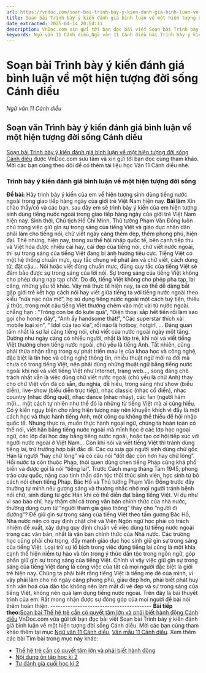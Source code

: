 ```yaml
---
url: https://vndoc.com/soan-bai-trinh-bay-y-kien-danh-gia-binh-luan-ve-mot-hien-tuong-doi-song-canh-dieu-307545
title: Soạn bài Trình bày ý kiến đánh giá bình luận về một hiện tượng đời sống Cánh diều - Ngữ văn 11 Cánh diều - VnDoc.com
date_extracted: 2025-04-14 20:54:11
description: VnDoc.com xin gửi tới bạn đọc bài viết Soạn bài Trình bày ý kiến đánh giá bình luận về một hiện tượng đời sống Cánh diều. Mời các bạn cùng tham khảo để có thêm tài liệu soạn văn 11 Cánh diều nhé.
keywords: Ngữ văn 11 Cánh diều,Ngữ văn 11 Cánh diều bài Trình bày ý kiến đánh giá bình luận về một hiện tượng đời sống,Soạn văn 11 Cánh diều,văn 11 Cánh diều,soạn văn 11,soạn bài 11 cánh diều,ngữ văn 11 cd,Soạn bài Trình bày ý kiến đánh giá bình luận về một hiện tượng đời sống Cánh diều,Soạn bài Trình bày ý kiến đánh giá bình luận về một hiện tượng đời sống,Soạn văn Trình bày ý kiến đánh giá bình luận về một hiện tượng đời sống,Trình bày ý kiến đánh giá bình luận về một hiện tượng đời sống
---
```


# Soạn bài Trình bày ý kiến đánh giá bình luận về một hiện tượng đời sống Cánh diều
 _Ngữ văn 11 Cánh diều_
## Soạn văn Trình bày ý kiến đánh giá bình luận về một hiện tượng đời sống Cánh diều
[Soạn bài Trình bày ý kiến đánh giá bình luận về một hiện tượng đời sống Cánh diều](<https://vndoc.com/soan-bai-trinh-bay-y-kien-danh-gia-binh-luan-ve-mot-hien-tuong-doi-song-canh-dieu-307545>) được VnDoc.com sưu tầm và xin gửi tới bạn đọc cùng tham khảo. Mời các bạn cùng theo dõi để có thêm tài liệu học Văn 11 Cánh diều nhé.
### Trình bày ý kiến đánh giá bình luận về một hiện tượng đời sống
**Đề bài:** Hãy trình bày ý kiến của em về hiện tượng sính dùng tiếng nước ngoài trong giao tiếp hàng ngày của giới trẻ Việt Nam hiện nay.
**Bài làm**
Xin chào thầy/cô và các bạn, sau đây em sẽ trình bày ý kiến của em hiện tượng sính dùng tiếng nước ngoài trong giao tiếp hàng ngày của giới trẻ Việt Nam hiện nay.
Sinh thời, Chủ tịch Hồ Chí Minh, Thủ tướng Phạm Văn Đồng luôn chú trọng việc giữ gìn sự trong sáng của tiếng Việt và giáo dục nhân dân phải làm cho tiếng nói, chữ viết ngày càng thêm đẹp, thêm phong phú, hiện đại. Thế nhưng, hiện nay, trong xu thế hội nhập quốc tế, bên cạnh tiếp thu và Việt hóa được nhiều cái hay, cái đẹp của tiếng nói, chữ viết nước ngoài, thì sự trong sáng của tiếng Việt đang bị ảnh hưởng tiêu cực.
Tiếng Việt có một hệ thống chuẩn mực, quy tắc chung về phát âm và chữ viết, cách dùng từ, đặt cậu,.. Nói hoặc viết đúng chuẩn mực, đúng quy tắc của tiếng Việt sẽ đảm bảo được sự trong sáng của lời nói. Sự trong sáng của tiếng Việt không cho phép dung nạp tạp chất. Do đó, tiếng Việt không cho phép pha tạp, lai căng, những yếu tố khác. Vậy mà thực tế hiện nay, ta có thể dễ dàng bắt gặp giới trẻ kết hợp cách nói hay viết giữa tiếng ta với tiếng nước ngoài theo kiểu “nửa nạc nửa mỡ”, họ sử dụng tiếng nước ngoài một cách tuỳ tiện, thiếu ý thức, trong một câu tiếng Việt thường chêm vào một vài từ nước ngoài. chẳng hạn : “Trông con bé đó kute quá”, “Điện thoại sắp hết tiền rồi làm sao gọi cho honey đây”, “Anh ấy handsome thật\!”, “Các superstar thích xài mobile loại xịn”, “ Idol của tao kìa”, rồi nào là hotboy, hotgirl, …
Đáng quan tâm nhất là sự lai căng tiếng nói, chữ viết của nước ngoài ngày một tăng. Dường như ngày càng có nhiều người, nhất là lớp trẻ, khi nói và viết tiếng Việt thường chen tiếng nước ngoài, chủ yếu là tiếng Anh. Tất nhiên, cũng phải thừa nhận rằng trong sự phát triển mau lẹ của khoa học và công nghệ, đặc biệt là tin học và công nghệ thông tin, nhiều thuật ngữ mới ra đời mà chưa có trong tiếng Việt, nên phải dùng những thuật ngữ bằng tiếng nước ngoài khi nói và viết tiếng Việt như Internet, trang web…, song đáng chê trách nhất vẫn là việc dùng chữ viết nước ngoài \(chủ yếu là chữ Anh\) thay cho chữ Việt vốn đã có sẵn, đủ nghĩa, dễ hiểu, trong sáng như show \(biểu diễn\), live-show \(biểu diễn trực tiếp\), nhạc classic \(nhạc cổ điển\), nhạc country \(nhạc đồng quê\), nhạc dance \(nhạc nhảy\), các fan \(người hâm mộ\)… một cách tự nhiên như thể đó là những từ tiếng Việt mà ai cũng hiểu.
Có ý kiến ngụy biện cho rằng hiện tượng này nên khuyến khích vì đấy là một cách học và thực hành tiếng Anh, một công cụ không thể thiếu để hội nhập quốc tế. Nhưng thực ra, muốn thực hành ngoại ngữ, chúng ta hoàn toàn có thể nói, viết hẳn bằng tiếng nước ngoài mà mình học ở các lớp học ngoại ngữ, các lớp đại học dạy bằng tiếng nước ngoài, hoặc tạo cơ hội tiếp xúc với người nước ngoài ở Việt Nam… Còn khi nói và viết tiếng Việt thì tránh dùng tiếng lai, trừ trường hợp bất đắc dĩ. Các cụ xưa gọi người sính dùng chữ gốc Hán là người “hay chữ lỏng” và có câu nói “dốt đặc còn hơn hay chữ lỏng”.
Hồi nước ta còn thuộc Pháp, thói quen dùng chen tiếng Pháp cũng khá phổ biến và được gọi là nói “tiếng lai”. Trước Cách mạng tháng Tám 1945, phong trào cứu quốc, nâng cao tinh thần dân tộc thôi thúc sinh viên, học sinh từ bỏ cách nói chen tiếng Pháp. Bác Hồ và Thủ tướng Phạm Văn Đồng trước đây thường tự mình nêu gương sáng và thường nhắc nhở mọi người tránh bệnh nói chữ, sính dùng từ gốc Hán khi có thể diễn đạt bằng tiếng Việt. Ví dụ như vì sao báo chí, hay thậm chí cả trong văn bản chính thức của nhà nước, thường dùng cụm từ “người tham gia giao thông” thay cho “người đi đường”?
Để giữ gìn sự trong sáng của tiếng Việt theo tấm gương Bác Hồ, Nhà nước nên có quy định chặt chẽ và Viện Ngôn ngữ học phải có trách nhiệm đề xuất, xây dựng quy định chuẩn về việc dùng từ tiếng nước ngoài trong các văn bản, nhất là văn bản chính thức của Nhà nước. Các trường học cũng phải chú trọng, đẩy mạnh giáo dục học sinh giữ gìn sự trong sáng của tiếng Việt. Loại trừ sự lố bịch trong việc dùng tiếng lai cũng là một khía cạnh thể hiện niềm tự hào và tôn trọng ý thức dân tộc trong ngôn ngữ, góp phần giữ gìn sự trong sáng của tiếng Việt.
Chính vì vậy việc giữ gìn sự trong sáng của tiếng Việt đang là công việc của tất cả mọi người đặc biệt là giới trẻ hiện nay. Chúng ta phải biết rằng tiếng Việt là tiếng mẹ đẻ của mình, vì vậy phải làm cho nó ngày càng phong phú, giàu đẹp hơn, phải biết phát huy tính văn hoá của dân tộc không nên làm mất đi vẻ đẹp và sự trong sáng của tiếng Việt, không nên quá lạm dụng tiếng nước ngoài.
Trên đây là bài thuyết trình của em. Rất mong nhận được sự đóng góp của mọi người để bài nói thêm hoàn thiện.
\-----------------------------------------
**Bài tiếp theo:**[Soạn bài Thế hệ trẻ cần có quyết tâm lớn và phải biết hành động Cánh diều](<https://vndoc.com/soan-bai-the-he-tre-can-co-quyet-tam-lon-va-phai-biet-hanh-dong-canh-dieu-307547>)
VnDoc.com vừa gửi tới bạn đọc bài viết Soạn bài Trình bày ý kiến đánh giá bình luận về một hiện tượng đời sống Cánh diều. Mời các bạn cùng tham khảo thêm tại mục [Ngữ văn 11 Cánh diều](<https://vndoc.com/ngu-van-11-canh-dieu>), [Văn mẫu 11 Cánh diều](<https://vndoc.com/van-mau-lop-11-canh-dieu>).
Xem thêm các bài Tìm bài trong mục này khác:
  * [Thế hệ trẻ cần có quyết tâm lớn và phải biết hành động](</soan-bai-the-he-tre-can-co-quyet-tam-lon-va-phai-biet-hanh-dong-canh-dieu-307547>)
  * [Nội dung ôn tập học kì 2](</soan-bai-noi-dung-on-tap-hoc-ki-2-canh-dieu-307550>)
  * [Tự đánh giá cuối học kì 2](</soan-bai-tu-danh-gia-cuoi-hoc-ki-2-canh-dieu-307553>)


